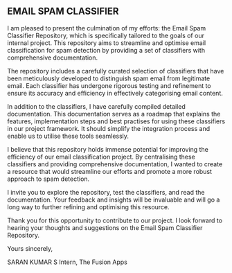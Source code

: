 ## EMAIL SPAM CLASSIFIER 

I am pleased to present the culmination of my efforts: the Email Spam Classifier Repository, which is specifically tailored to the goals of our internal project. This repository aims to streamline and optimise email classification for spam detection by providing a set of classifiers with comprehensive documentation.

The repository includes a carefully curated selection of classifiers that have been meticulously developed to distinguish spam email from legitimate email. Each classifier has undergone rigorous testing and refinement to ensure its accuracy and efficiency in effectively categorising email content.

In addition to the classifiers, I have carefully compiled detailed documentation. This documentation serves as a roadmap that explains the features, implementation steps and best practises for using these classifiers in our project framework. It should simplify the integration process and enable us to utilise these tools seamlessly.

I believe that this repository holds immense potential for improving the efficiency of our email classification project. By centralising these classifiers and providing comprehensive documentation, I wanted to create a resource that would streamline our efforts and promote a more robust approach to spam detection.

I invite you to explore the repository, test the classifiers, and read the documentation. Your feedback and insights will be invaluable and will go a long way to further refining and optimising this resource.

Thank you for this opportunity to contribute to our project. I look forward to hearing your thoughts and suggestions on the Email Spam Classifier Repository.

Yours sincerely,

SARAN KUMAR S
Intern, 
The Fusion Apps




